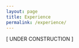 ```yaml
---
layout: page
title: Experience
permalink: /experience/
---
```


<!-- 1. **Software Engineer Senior Associate, Telstra**
    * Appreciated by the team for scoring a total of 18 story points in the 3 consecutive sprints.
    * Designed, developed, and maintained data processing pipelines using Pyspark.
    * Build and optimized data ingestion and integration processes for data from various sources.

1. **Software Engineer Associate, Telstra**
    * Designed an API to measure the successful attempts of 60 APIs and stored the data in Neo4j.
    * Presented learnings in the Knowledge sharing sessions and Sprint Showcases.
    * Built API following RESTful standards to allow users to submit information by storing data in MongoDB.
    * Developed user interfaces with modern JavaScript frameworks, HTML5, and CSS3, which improved user satisfaction by 41%.
    * Created documentation to teach new team members company standards and best practices in React.js, which shortened learning time by an average of 16 days.
    * Used Spring Core annotations for Spring Dependency Injection, Spring MVC for REST APIs and Spring Boot for Microservices.
    * Undergoing all round development courses like Data Analytics, Communication Foundations, Critical Thinking Diversity-Inclusion-Belonging etc.

2. **Web Developer Intern, Creer**
    * Redesigned web pages using technologies such as HTML, CSS, ReactJS and NodeJS.
    * Fixed bugs and implemented enhancements that significantly improved the web functionality.

3. **Diversity Scholar, Dataquest**
    * Built a real-world Hacker News data pipeline from raw data to summarization.
    * Cleaned, analyzed and visualized the NYC High School data from start to finish.
    * Framed business questions to advanced SQL queries.
    * Munged and explored datasets from the shell and consolidated datasets into a single file.
    * Predicted cars’ prices using K-nearest neighbors.

 -->

[ UNDER CONSTRUCTION ]
